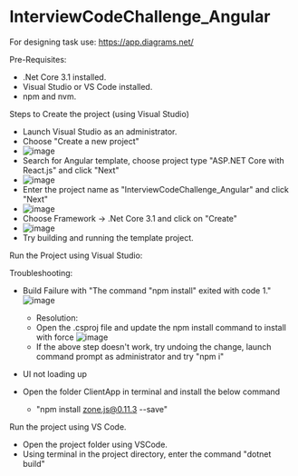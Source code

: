 # InterviewCodeChallenge_Angular

For designing task use: https://app.diagrams.net/

Pre-Requisites:
* .Net Core 3.1 installed.
* Visual Studio or VS Code installed.
* npm and nvm.


Steps to Create the project (using Visual Studio)
* Launch Visual Studio as an administrator.
* Choose "Create a new project"
*   ![image](https://user-images.githubusercontent.com/6515261/169511752-eebc5e4b-f8be-4b66-80cb-128c3ce3305a.png)
*   Search for Angular template, choose project type "ASP.NET Core with React.js" and click "Next"
*   ![image](https://user-images.githubusercontent.com/6515261/169524156-03731e5d-5582-4af4-9eb0-acf7eee8a9bf.png)
*   Enter the project name as "InterviewCodeChallenge_Angular" and click "Next"
*   ![image](https://user-images.githubusercontent.com/6515261/169524282-02fe4fbc-2986-43b2-9715-0a35b4696b07.png)
*   Choose Framework -> .Net Core 3.1 and click on "Create"
*   ![image](https://user-images.githubusercontent.com/6515261/169512215-31dfe20e-4c8c-4dd6-8d13-b6f6a07665a0.png)
*   Try building and running the template project.

Run the Project using Visual Studio:

Troubleshooting:
* Build Failure with "The command "npm install" exited with code 1."
  ![image](https://user-images.githubusercontent.com/6515261/169524618-511527ce-129c-4439-a38d-d3707806acc9.png)
  * Resolution:
  *  Open the .csproj file and update the npm install command to install with force
  ![image](https://user-images.githubusercontent.com/6515261/169524867-7557cd41-baeb-4063-ad38-09313582af25.png)
  * If the above step doesn't work, try undoing the change, launch command prompt as administrator and try "npm i"
  
* UI not loading up
* Open the folder ClientApp in terminal and install the below command
  * "npm install zone.js@0.11.3 --save"  


Run the project using VS Code.
* Open the project folder using VSCode.
* Using terminal in the project directory, enter the command "dotnet build"
